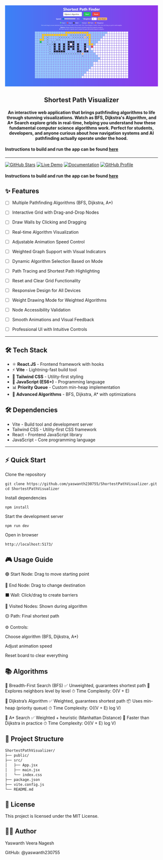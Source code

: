 <p align="center">
<a href="https://github.com/yaswanth230755/ShortestPathVisualizer">
	<img width="800" src="./Screenshot 2025-07-05 172107.png" alt="Shortest Path Visualizer"/>
</a>
	<h2 align="center"> Shortest Path Visualizer </h2>
	<h4 align="center"> An interactive web application that brings pathfinding algorithms to life through stunning visualizations. Watch as BFS, Dijkstra's Algorithm, and A* Search explore grids in real-time, helping you understand how these fundamental computer science algorithms work. Perfect for students, developers, and anyone curious about how navigation systems and AI pathfinding actually operate under the hood. </h4>
</p>

#### **Instructions to build and run the app can be found [here](#-quick-start)**

---

[![GitHub Stars](https://img.shields.io/github/stars/yaswanth230755/ShortestPathVisualizer?style=flat-square)](https://github.com/yaswanth230755/ShortestPathVisualizer/stargazers)
[![Live Demo](https://img.shields.io/badge/Live%20Demo-View%20Here-orange?style=flat-square)](https://yaswanth230755.github.io/ShortestPathVisualizer)
[![Documentation](https://img.shields.io/badge/Documentation-Read%20Docs-green?style=flat-square)](https://github.com/yaswanth230755/ShortestPathVisualizer#readme)
[![GitHub Profile](https://img.shields.io/badge/GitHub-yaswanth230755-blue?style=flat-square)](https://github.com/yaswanth230755)


#### **Instructions to build and run the app can be found [here](doc.md)**

## ✨ Features
- [ ]  Multiple Pathfinding Algorithms (BFS, Dijkstra, A*)
- [ ]  Interactive Grid with Drag-and-Drop Nodes
- [ ]  Draw Walls by Clicking and Dragging
- [ ]  Real-time Algorithm Visualization
- [ ]  Adjustable Animation Speed Control
- [ ]  Weighted Graph Support with Visual Indicators
- [ ]  Dynamic Algorithm Selection Based on Mode
- [ ]  Path Tracing and Shortest Path Highlighting
- [ ]  Reset and Clear Grid Functionality
- [ ]  Responsive Design for All Devices
- [ ]  Weight Drawing Mode for Weighted Algorithms
- [ ]  Node Accessibility Validation
- [ ]  Smooth Animations and Visual Feedback
- [ ]  Professional UI with Intuitive Controls


---
## 🛠️ Tech Stack

- ⚛️ **React.JS** - Frontend framework with hooks
- ⚡ **Vite** - Lightning-fast build tool  
- 🎨 **Tailwind CSS** - Utility-first styling
- 📝 **JavaScript (ES6+)** - Programming language
- 📊 **Priority Queue** - Custom min-heap implementation
- 🧠 **Advanced Algorithms** - BFS, Dijkstra, A* with optimizations

## 🛠 Dependencies
- Vite - Build tool and development server
- Tailwind CSS - Utility-first CSS framework
- React - Frontend JavaScript library
- JavaScript - Core programming language
 


---
## ⚡ Quick Start
 Clone the repository
 ```
git clone https://github.com/yaswanth230755/ShortestPathVisualizer.git
cd ShortestPathVisualizer
```

 Install dependencies
 ```
npm install
```

 Start the development server
 ```
npm run dev
```

 Open in browser
 ```
http://localhost:5173/
```

## 🎮 Usage Guide
🟢 Start Node: Drag to move starting point

🔴 End Node: Drag to change destination

⬛ Wall: Click/drag to create barriers

🔶 Visited Nodes: Shown during algorithm

🟡 Path: Final shortest path

⚙️ Controls:

Choose algorithm (BFS, Dijkstra, A*)

Adjust animation speed

Reset board to clear everything

## 📚 Algorithms
🔹 Breadth-First Search (BFS)
✅ Unweighted, guarantees shortest path
🔁 Explores neighbors level by level
⏱ Time Complexity: O(V + E)

🔹 Dijkstra’s Algorithm
✅ Weighted, guarantees shortest path
📦 Uses min-heap (priority queue)
⏱ Time Complexity: O((V + E) log V)

🔹 A* Search
✅ Weighted + heuristic (Manhattan Distance)
🧠 Faster than Dijkstra in practice
⏱ Time Complexity: O((V + E) log V)

## 🧱 Project Structure
```
ShortestPathVisualizer/
├── public/
├── src/
│   ├── App.jsx
│   ├── main.jsx
│   └── index.css
├── package.json
├── vite.config.js
└── README.md

```

## 📝 License

This project is licensed under the MIT License.

## 👨‍💻 Author

Yaswanth Veera Nagesh

GitHub: @yaswanth230755

